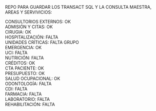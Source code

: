 REPO PARA GUARDAR LOS TRANSACT SQL Y LA CONSULTA MAESTRA, AREAS Y SERVIVICIOS:

CONSULTORIOS EXTERNOS: OK <br>
ADMISIÓN Y CITAS: OK <br>
CIRUGIA: OK <br>
HOSPITALIZACIÓN: FALTA <br>
UNIDADES CRÍTICAS: FALTA GRUPO <br>
  EMERGENCIA: OK <br>
  UCI: FALTA <br>
NUTRICIÓN: FALTA <br>
CRÉDITOS: OK <br>
  CTA PACIENTE: OK <br>
  PRESUPUESTO: OK <br>
SALUD OCUPACIONAL: OK <br>
ODONTOLOGÍA:  FALTA <br>
CDI: FALTA <br>
FARMACIA: FALTA <br>
LABORATORIO: FALTA <br>
REHABILITACIÓN: FALTA <br>
